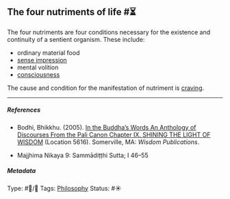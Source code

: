 ## The four nutriments of life  #⏳

The four nutriments are four conditions necessary for the existence and continuity of a sentient organism. These include: 

* ordinary material food
* [sense impression](Sense%20impression.md)
* mental volition
* [consciousness](Consciousness.md)

The cause and condition for the manifestation of nutriment is [craving](Craving.md).

---

##### References

* Bodhi, Bhikkhu. (2005). [In the Buddha’s Words An Anthology of Discourses From the Pali Canon Chapter IX. SHINING THE LIGHT OF WISDOM](In%20the%20Buddha%E2%80%99s%20Words%20An%20Anthology%20of%20Discourses%20From%20the%20Pali%20Canon%20Chapter%20IX.%20SHINING%20THE%20LIGHT%20OF%20WISDOM.md) (Location 5616). Somerville, MA: *Wisdom Publications*.

* Majjhima Nikaya 9: Sammādiṭṭhi Sutta; I 46–55

##### Metadata

Type: #🔵/🔵 
Tags: [Philosophy](Philosophy.md) 
Status: #☀️ 
